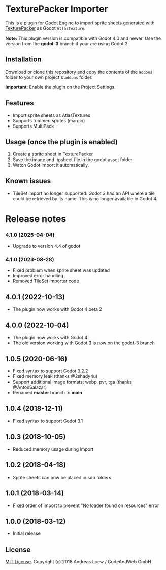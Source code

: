 # TexturePacker Importer

This is a plugin for [Godot Engine](https://godotengine.org) to import sprite sheets
generated with [TexturePacker](https://www.codeandweb.com/) as 
Godot `AtlasTexture`.

**Note:** This plugin version is compatible with Godot 4.0 and newer.
Use the version from the **godot-3** branch if your are using Godot 3.


## Installation

Download or clone this repository and copy the contents of the
`addons` folder to your own project's `addons` folder.

**Important**: Enable the plugin on the Project Settings.

## Features

* Import sprite sheets as AtlasTextures
* Supports trimmed sprites (margin)
* Supports MultiPack

## Usage (once the plugin is enabled)

1. Create a sprite sheet in TexturePacker
2. Save the image and .tpsheet file in the godot asset folder
3. Watch Godot import it automatically.


## Known issues

- TileSet import no longer supported: Godot 3 had an API where a tile could be
  retrieved by its name. This is no longer available in Godot 4.


# Release notes

### 4.1.0 (2025-04-04)

* Upgrade to version 4.4 of godot

### 4.1.0 (2023-08-28)

* Fixed problem when sprite sheet was updated
* Improved error handling
* Removed TileSet importer code

## 4.0.1 (2022-10-13)

* The plugin now works with Godot 4 beta 2

## 4.0.0 (2022-10-04)

* The plugin now works with Godot 4
* The old version working with Godot 3 is now on the godot-3 branch

## 1.0.5 (2020-06-16)

* Fixed syntax to support Godot 3.2.2
* Fixed memory leak (thanks @2shady4u)
* Support additional image formats: webp, pvr, tga (thanks @AntonSalazar)
* Renamed **master** branch to **main**

## 1.0.4 (2018-12-11)

* Fixed syntax to support Godot 3.1

## 1.0.3 (2018-10-05)

* Reduced memory usage during import

## 1.0.2 (2018-04-18)

* Sprite sheets can now be placed in sub folders

## 1.0.1 (2018-03-14)

* Fixed order of import to prevent "No loader found on resources" error

## 1.0.0 (2018-03-12)

* Initial release


## License

[MIT License](LICENSE). Copyright (c) 2018 Andreas Loew / CodeAndWeb GmbH

